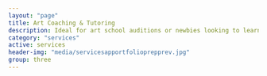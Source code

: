 ```yaml
---
layout: "page"
title: Art Coaching & Tutoring
description: Ideal for art school auditions or newbies looking to learn the ropes
category: "services"
active: services
header-img: "media/servicesapportfolioprepprev.jpg"
group: three
---
```

